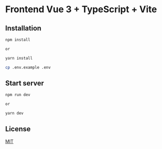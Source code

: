 # Frontend Vue 3 + TypeScript + Vite

## Installation

```bash
npm install

or

yarn install
```

```bash
cp .env.example .env
```

## Start server
```bash
npm run dev

or 

yarn dev
```

## License

[MIT](https://choosealicense.com/licenses/mit/)
